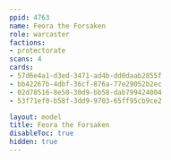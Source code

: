 ```yaml
---
ppid: 4763
name: Feora the Forsaken
role: warcaster
factions:
- protectorate
scans: 4
cards:
- 57d6e4a1-d3ed-3471-ad4b-dd0daab2855f
- bb42267b-4dbf-36cf-876a-77e29052b2ec
- 02d78516-8e50-30d9-bb58-dab799424004
- 53f71ef0-b58f-3dd9-9703-65ff95cb9ce2

layout: model
title: Feora the Forsaken
disableToc: true
hidden: true
---
```

